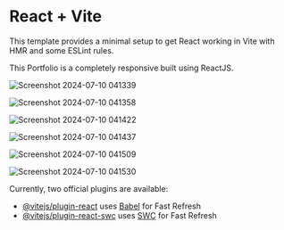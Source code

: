 # React + Vite

This template provides a minimal setup to get React working in Vite with HMR and some ESLint rules.

This Portfolio is a completely responsive built using ReactJS.


![Screenshot 2024-07-10 041339](https://github.com/pragyasingh-29/My-Portfolio/assets/129204388/7e02253f-6514-45e4-8edc-d766110c4f37)


![Screenshot 2024-07-10 041358](https://github.com/pragyasingh-29/My-Portfolio/assets/129204388/2ae0a9a0-5854-447e-a1a5-9cafd4bcca47)

![Screenshot 2024-07-10 041422](https://github.com/pragyasingh-29/My-Portfolio/assets/129204388/a24a3b6a-f145-432a-82af-9e84a10e6e40)


![Screenshot 2024-07-10 041437](https://github.com/pragyasingh-29/My-Portfolio/assets/129204388/ffbb64ce-34da-4f6e-8e03-63192ab732f6)


![Screenshot 2024-07-10 041509](https://github.com/pragyasingh-29/My-Portfolio/assets/129204388/36e61242-6021-45b2-ad88-96a8f9bfdfd2)


![Screenshot 2024-07-10 041530](https://github.com/pragyasingh-29/My-Portfolio/assets/129204388/f5207680-4027-4f43-9f08-5cfc702a772d)


Currently, two official plugins are available:

- [@vitejs/plugin-react](https://github.com/vitejs/vite-plugin-react/blob/main/packages/plugin-react/README.md) uses [Babel](https://babeljs.io/) for Fast Refresh
- [@vitejs/plugin-react-swc](https://github.com/vitejs/vite-plugin-react-swc) uses [SWC](https://swc.rs/) for Fast Refresh
